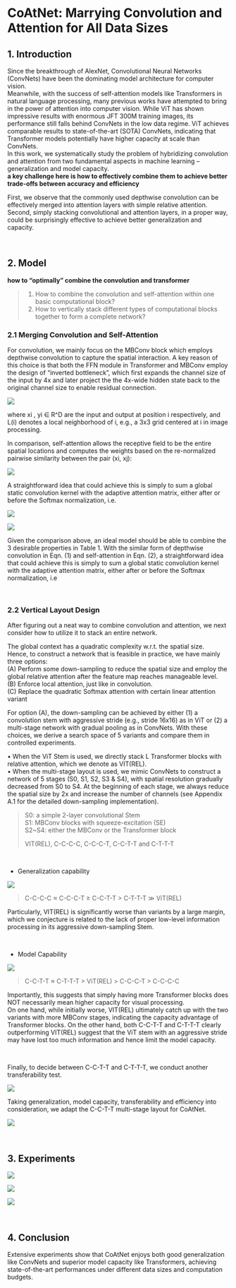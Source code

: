 # CoAtNet: Marrying Convolution and Attention for All Data Sizes

## 1. Introduction
Since the breakthrough of AlexNet, Convolutional Neural Networks (ConvNets) have been the dominating model architecture for computer vision.    
Meanwhile, with the success of self-attention models like Transformers in natural language processing, many previous works have attempted to bring in the power of attention into computer vision.
While ViT has shown impressive results with enormous JFT 300M training images, its performance still falls behind ConvNets in the low data regime.
ViT achieves comparable results to state-of-the-art (SOTA) ConvNets, indicating that Transformer models potentially have higher capacity at scale than ConvNets.   
In this work, we systematically study the problem of hybridizing convolution and attention from two fundamental aspects in machine learning – generalization and model capacity.    
**a key challenge here is how to effectively combine them to achieve better
trade-offs between accuracy and efficiency**


First, we observe that the commonly used depthwise convolution can be effectively merged into attention layers with simple relative attention.   
Second, simply stacking convolutional and attention layers, in a proper way, could be surprisingly effective to achieve better generalization and capacity.

</br>

## 2. Model
**how to “optimally” combine the convolution and transformer**

>1. How to combine the convolution and self-attention within one basic computational block?
>2. How to vertically stack different types of computational blocks together to form a complete network?

### 2.1 Merging Convolution and Self-Attention

For convolution, we mainly focus on the MBConv block which employs depthwise convolution to capture the spatial interaction. A key reason of this choice is that both the FFN module
in Transformer and MBConv employ the design of “inverted bottleneck”, which first expands the channel size of the input by 4x and later project the the 4x-wide hidden state back to the original channel size to enable residual connection. 

![](https://user-images.githubusercontent.com/48341349/141216119-4476844b-17a0-46e5-a2b5-3a77781a00cf.png)

where xi , yi ∈ R^D are the input and output at position i respectively, and L(i) denotes a local neighborhood of i, e.g., a 3x3 grid centered at i in image processing.

In comparison, self-attention allows the receptive field to be the entire spatial locations and computes
the weights based on the re-normalized pairwise similarity between the pair (xi, xj):

![](https://user-images.githubusercontent.com/48341349/141216121-307abd5f-6f99-41c5-b458-3ab8a54b20a3.png)

A straightforward idea that could achieve this is simply to sum a global static convolution kernel with the adaptive attention matrix, either after or before the Softmax normalization, i.e.

![](https://user-images.githubusercontent.com/48341349/141216116-d533e22d-1ef6-4556-b9fe-1bb22af9337c.png)

![](https://user-images.githubusercontent.com/48341349/141216106-ea00905b-da6e-49c1-b49a-a1d2572239fc.png)


Given the comparison above, an ideal model should be able to combine the 3 desirable properties in Table 1. With the similar form of depthwise convolution in Eqn. (1) and self-attention in Eqn. (2), a
straightforward idea that could achieve this is simply to sum a global static convolution kernel with the adaptive attention matrix, either after or before the Softmax normalization, i.e

</br>

### 2.2 Vertical Layout Design

After figuring out a neat way to combine convolution and attention, we next consider how to utilize it to stack an entire network.

The global context has a quadratic complexity w.r.t. the spatial size.  
Hence, to construct a network that is feasible in practice, we have mainly three options:   
(A) Perform some down-sampling to reduce the spatial size and employ the global relative attention
after the feature map reaches manageable level.   
(B) Enforce local attention, just like in convolution.   
(C) Replace the quadratic Softmax attention with certain linear attention variant 

For option (A), the down-sampling can be achieved by either (1) a convolution stem with aggressive
stride (e.g., stride 16x16) as in ViT or (2) a multi-stage network with gradual pooling as in ConvNets.
With these choices, we derive a search space of 5 variants and compare them in controlled experiments.

• When the ViT Stem is used, we directly stack L Transformer blocks with relative attention, which
we denote as VIT(REL).   
• When the multi-stage layout is used, we mimic ConvNets to construct a network of 5 stages (S0,
S1, S2, S3 & S4), with spatial resolution gradually decreased from S0 to S4. At the beginning
of each stage, we always reduce the spatial size by 2x and increase the number of channels (see
Appendix A.1 for the detailed down-sampling implementation).

>S0: a simple 2-layer convolutional Stem   
S1: MBConv blocks with squeeze-excitation (SE)   
S2~S4: either the MBConv or the Transformer block
>
>VIT(REL), C-C-C-C, C-C-C-T, C-C-T-T and C-T-T-T

</br>

* Generalization capability
  
![](https://creamnuts.github.io/assets/images/short_review/coatnet/image-20210824172433335.png)
>C-C-C-C ≈ C-C-C-T ≥ C-C-T-T > C-T-T-T ≫ ViT(REL)

Particularly, VIT(REL) is significantly worse than variants by a large margin, which we conjecture
is related to the lack of proper low-level information processing in its aggressive down-sampling Stem. 

</br>

* Model Capability

![](https://creamnuts.github.io/assets/images/short_review/coatnet/image-20210824172559116.png)
>C-C-T-T ≈ C-T-T-T > ViT(REL) > C-C-C-T > C-C-C-C

Importantly, this suggests that simply having more Transformer blocks does NOT necessarily mean higher capacity for visual processing.    
On one hand, while initially worse, VIT(REL) ultimately catch up with the two variants with more MBConv stages, indicating the capacity advantage of Transformer blocks. On the other hand, both C-C-T-T and C-T-T-T clearly outperforming VIT(REL) suggest that the ViT stem with an aggressive stride may have lost too much information and hence
limit the model capacity.

</br>

Finally, to decide between C-C-T-T and C-T-T-T, we conduct another transferability test.

![](https://creamnuts.github.io/assets/images/short_review/coatnet/image-20210824173716401.png)

Taking generalization, model capacity, transferability and efficiency into consideration, we adapt the C-C-T-T multi-stage layout for CoAtNet. 

![](https://creamnuts.github.io/assets/images/short_review/coatnet/image-20210824174452402.png)

</br>

## 3. Experiments

![](https://user-images.githubusercontent.com/48341349/141215691-9177cd99-e098-45fb-bc19-134c9814f816.jpg)

![](https://user-images.githubusercontent.com/48341349/141215706-70cbdc4c-e4b8-4e52-8db1-326c0eecffe2.png)

![](https://user-images.githubusercontent.com/48341349/141215698-2cd5b57e-4bec-4e4a-af6a-f386c7f50ed4.png)

</br>

## 4. Conclusion
Extensive experiments show that CoAtNet enjoys both good generalization like ConvNets and superior model capacity like Transformers, achieving state-of-the-art performances under different data sizes and computation budgets.
